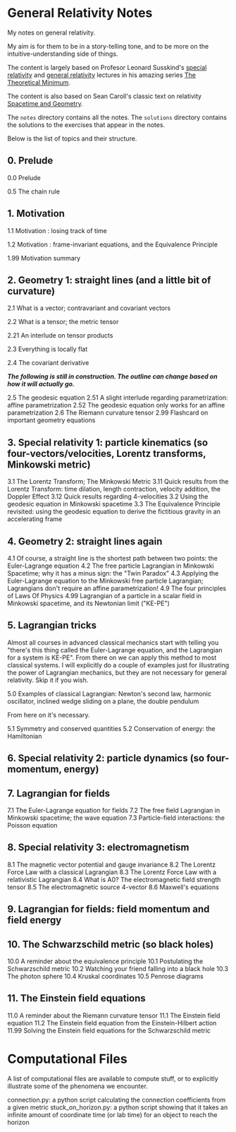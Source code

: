 # General Relativity Notes
My notes on general relativity. 

My aim is for them to be in a story-telling tone, and to be more on the intuitive-understanding side of things.

The content is largely based on Profesor Leonard Susskind's [special relativity](https://www.youtube.com/watch?v=toGH5BdgRZ4&list=PLD9DDFBDC338226CA) and [general relativity](https://www.youtube.com/watch?v=SwhOffh0kEE&list=PLpGHT1n4-mAvcXwzOIz3dHnGZaQP1LEib) lectures in his amazing series [The Theoretical Minimum](https://theoreticalminimum.com/).

The content is also based on Sean Caroll's classic text on relativity [Spacetime and Geometry](https://www.amazon.ca/Spacetime-Geometry-Introduction-General-Relativity/dp/1108488390/ref=sr_1_1?crid=1B0MHN7C97QAH&keywords=spacetime+and+geometry+an+introduction+to+general+relativity&qid=1636895964&s=books&sprefix=spacetime+and+%2Cstripbooks%2C161&sr=1-1).

The `notes` directory contains all the notes. The `solutions` directory contains the solutions to the exercises that appear in the notes.

Below is the list of topics and their structure.

## 0. Prelude
0.0 Prelude 

0.5 The chain rule

## 1. Motivation
1.1 Motivation : losing track of time

1.2 Motivation : frame-invariant equations, and the Equivalence Principle

1.99 Motivation summary


## 2. Geometry 1: straight lines (and a little bit of curvature)
2.1 What is a vector; contravariant and covariant vectors

2.2 What is a tensor; the metric tensor

   2.21 An interlude on tensor products

2.3 Everything is locally flat

2.4 The covariant derivative

***The following is still in construction. The outline can change based on how it will actually go.***
    
2.5 The geodesic equation
	2.51 A slight interlude regarding parametrization: affine parametrization
	2.52 The geodesic equation only works for an affine parametrization
2.6 The Riemann curvature tensor
2.99 Flashcard on important geometry equations


## 3. Special relativity 1: particle kinematics (so four-vectors/velocities, Lorentz transforms, Minkowski metric)
3.1 The Lorentz Transform; The Minkowski Metric
	3.11 Quick results from the Lorentz Transform: time dilation, length contraction, velocity addition, the Doppler Effect
    3.12 Quick results regarding 4-velocities
3.2 Using the geodesic equation in Minkowski spacetime
3.3 The Equivalence Principle revisited: using the geodesic equation to derive the fictitious gravity in an accelerating frame


## 4. Geometry 2: straight lines again
4.1 Of course, a straight line is the shortest path between two points: the Euler-Lagrange equation
4.2 The free particle Lagrangian in Minkowski Spacetime; why it has a minus sign: the "Twin Paradox"
4.3 Applying the Euler-Lagrange equation to the Minkowski free particle Lagrangian; Lagrangians don't require an affine parametrization!
4.9 The four principles of Laws Of Physics
4.99 Lagrangian of a particle in a scalar field in Minkowski spacetime, and its Newtonian limit ("KE-PE")


## 5. Lagrangian tricks

Almost all courses in advanced classical mechanics start with telling you "there's this thing called the Euler-Lagrange equation, and the Lagrangian for a system is KE-PE". From there on we can apply this method to most classical systems. I will explicitly do a couple of examples just for illustrating the power of Lagrangian mechanics, but they are not necessary for general relativity. Skip it if you wish. 

5.0 Examples of classical Lagrangian: Newton's second law, harmonic oscillator, inclined wedge sliding on a plane, the double pendulum

From here on it's necessary. 

5.1 Symmetry and conserved quantities
5.2 Conservation of energy: the Hamiltonian


## 6. Special relativity 2: particle dynamics (so four-momentum, energy)




## 7. Lagrangian for fields
7.1 The Euler-Lagrange equation for fields
7.2 The free field Lagrangian in Minkowski spacetime; the wave equation
7.3 Particle-field interactions: the Poisson equation


## 8. Special relativity 3: electromagnetism
8.1 The magnetic vector potential and gauge invariance
8.2 The Lorentz Force Law with a classical Lagrangian
8.3 The Lorentz Force Law with a relativistic Lagrangian
8.4 What is A0? The electromagnetic field strength tensor
8.5 The electromagnetic source 4-vector
8.6 Maxwell's equations


## 9. Lagrangian for fields: field momentum and field energy 


## 10. The Schwarzschild metric (so black holes)
10.0 A reminder about the equivalence principle
10.1 Postulating the Schwarzschild metric
10.2 Watching your friend falling into a black hole
10.3 The photon sphere
10.4 Kruskal coordinates
10.5 Penrose diagrams


## 11. The Einstein field equations
11.0 A reminder about the Riemann curvature tensor
11.1 The Einstein field equation
11.2 The Einstein field equation from the Einstein-Hilbert action
11.99 Solving the Einstein field equations for the Schwarzschild metric



# Computational Files
A list of computational files are available to compute stuff, or to explicitly illustrate some of the phenomena we encounter.

connection.py: a python script calculating the connection coefficients from a given metric
stuck_on_horizon.py: a python script showing that it takes an infinite amount of coordinate time (or lab time) for an object to reach the horizon
